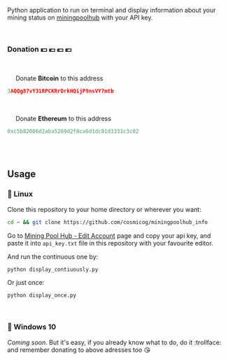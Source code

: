 Python application to run on terminal and display information about your mining status on [miningpoolhub](https://miningpoolhub.com) with your API key.

<br>

### Donation :dollar: :euro: :pound: :yen:

<br>

<img src="https://github.com/webcyou/crypto-currency-icon/blob/master/design/images/default/1.png" width="15" height="15"/>  Donate **Bitcoin** to this address
```cpp
3AQQg87vY31RPCKRrDrkHQijP9nsVY7mtb
```
<br>

<img src="https://github.com/webcyou/crypto-currency-icon/blob/master/design/images/default/3.png" width="15" height="15"/>  Donate **Ethereum** to this address
```cpp
0xc5b82006d2aba5269d2f8ca6d1dc81d3331c3c02
```
<br>
<br>

## Usage

### :penguin: Linux 
Clone this repository to your home directory or wherever you want:

```bash
cd ~ && git clone https://github.com/cosmicog/miningpoolhub_info
```

Go to [Mining Pool Hub - Edit Account](https://miningpoolhub.com/?page=account&action=edit) page and copy your api key, and paste it into `api_key.txt` file in this repository with your favourite editor.

And run the continuous one by:

```bash
python display_contiuously.py
```

Or just once:

```bash
python display_once.py
```

<br> 

### :shit: Windows 10

_Coming soon._ But it's easy, if you already know what to do, do it :trollface: and remember donating to above adresses too :kissing_heart:



